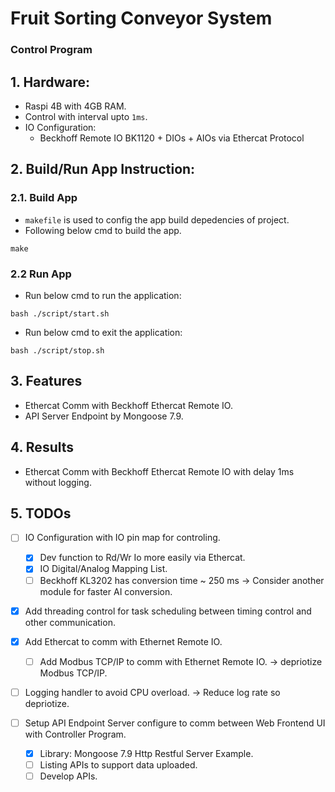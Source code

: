 # Fruit Sorting Conveyor System
### Control Program

## 1. Hardware:
- Raspi 4B with 4GB RAM.
- Control with interval upto `1ms`.
- IO Configuration: 
  - Beckhoff Remote IO BK1120 + DIOs + AIOs via Ethercat Protocol

## 2. Build/Run App Instruction:
### 2.1. Build App
- `makefile` is used to config the app build depedencies of project.
- Following below cmd to build the app.
```
make
```
### 2.2 Run App
- Run below cmd to run the application:
```
bash ./script/start.sh
```
- Run below cmd to exit the application:
```
bash ./script/stop.sh
```
## 3. Features
- Ethercat Comm with Beckhoff Ethercat Remote IO.
- API Server Endpoint by Mongoose 7.9.

## 4. Results
- Ethercat Comm with Beckhoff Ethercat Remote IO with delay 1ms without logging.

## 5. TODOs
- [ ] IO Configuration with IO pin map for controling.
  - [x] Dev function to Rd/Wr Io more easily via Ethercat.
  - [x] IO Digital/Analog Mapping List.
  - [ ] Beckhoff KL3202 has conversion time ~ 250 ms -> Consider another module for faster AI conversion.

- [x] Add threading control for task scheduling between timing control and other communication.
- [x] Add Ethercat to comm with Ethernet Remote IO.
  - [ ] Add Modbus TCP/IP to comm with Ethernet Remote IO. -> depriotize Modbus TCP/IP.
- [ ] Logging handler to avoid CPU overload. -> Reduce log rate so depriotize.

- [ ] Setup API Endpoint Server configure to comm between Web Frontend UI with Controller Program.
   - [x] Library: Mongoose 7.9 Http Restful Server Example.
   - [ ] Listing APIs to support data uploaded.
   - [ ] Develop APIs.